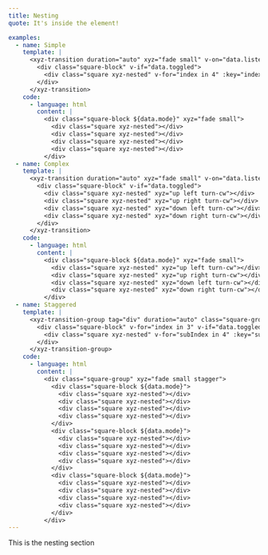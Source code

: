 ```yaml
---
title: Nesting
quote: It's inside the element!

examples:
  - name: Simple
    template: |
      <xyz-transition duration="auto" xyz="fade small" v-on="data.listeners">
        <div class="square-block" v-if="data.toggled">
          <div class="square xyz-nested" v-for="index in 4" :key="index"></div>
        </div>
      </xyz-transition>
    code:
      - language: html
        content: |
          <div class="square-block ${data.mode}" xyz="fade small">
            <div class="square xyz-nested"></div>
            <div class="square xyz-nested"></div>
            <div class="square xyz-nested"></div>
            <div class="square xyz-nested"></div>
          </div>
  - name: Complex
    template: |
      <xyz-transition duration="auto" xyz="fade small" v-on="data.listeners">
        <div class="square-block" v-if="data.toggled">
          <div class="square xyz-nested" xyz="up left turn-cw"></div>
          <div class="square xyz-nested" xyz="up right turn-cw"></div>
          <div class="square xyz-nested" xyz="down left turn-cw"></div>
          <div class="square xyz-nested" xyz="down right turn-cw"></div>
        </div>
      </xyz-transition>
    code:
      - language: html
        content: |
          <div class="square-block ${data.mode}" xyz="fade small">
            <div class="square xyz-nested" xyz="up left turn-cw"></div>
            <div class="square xyz-nested" xyz="up right turn-cw"></div>
            <div class="square xyz-nested" xyz="down left turn-cw"></div>
            <div class="square xyz-nested" xyz="down right turn-cw"></div>
          </div>
  - name: Staggered
    template: |
      <xyz-transition-group tag="div" duration="auto" class="square-group" xyz="fade small stagger" v-on="data.listeners">
        <div class="square-block" v-for="index in 3" v-if="data.toggled" :key="index">
          <div class="square xyz-nested" v-for="subIndex in 4" :key="subIndex"></div>
        </div>
      </xyz-transition-group>
    code:
      - language: html
        content: |
          <div class="square-group" xyz="fade small stagger">
            <div class="square-block ${data.mode}">
              <div class="square xyz-nested"></div>
              <div class="square xyz-nested"></div>
              <div class="square xyz-nested"></div>
              <div class="square xyz-nested"></div>
            </div>
            <div class="square-block ${data.mode}">
              <div class="square xyz-nested"></div>
              <div class="square xyz-nested"></div>
              <div class="square xyz-nested"></div>
              <div class="square xyz-nested"></div>
            </div>
            <div class="square-block ${data.mode}">
              <div class="square xyz-nested"></div>
              <div class="square xyz-nested"></div>
              <div class="square xyz-nested"></div>
              <div class="square xyz-nested"></div>
            </div>
          </div>
---
```


This is the nesting section

